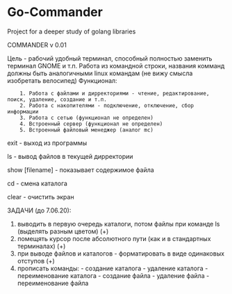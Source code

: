 # Go-Commander
Project for a deeper study of golang libraries

COMMANDER v 0.01

Цель - рабочий удобный терминал, способный полностью заменить терминал GNOME и т.п. Работа из командной строки, названия комманд должны быть аналогичными linux командам (не вижу смысла изобретать велосипед)
Функционал:

        1. Работа с файлами и дирректориями - чтение, редактирование, поиск, удаление, создание и т.п.
        2. Работа с накопителями - подключение, отключение, сбор информации
        3. Работа с сетью (функционал не определен)
        4. Встроенный сервер (функционал не определен)
        5. Встроенный файловый менеджер (аналог mc)


exit            -       выход из программы

ls              -       вывод файлов в текущей дирректории

show [filename] -       показывает содержимое файла

cd              -       смена каталога

clear           -       очистить экран




ЗАДАЧИ (до 7.06.20):
1) выводить в первую очередь каталоги, потом файлы при команде ls (выделять разным цветом) (+)
2) помещять курсор после абсолютного пути (как и в стандартных терминалах) (+)
3) при выводе файлов и каталогов - форматировать в виде одинаковых отступов (+)
4) прописать команды:
        - создание каталога
        - удаление каталога
        - переименование каталога
        - создание файла
        - удаление файла
        - переименование файла
